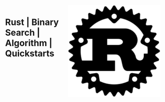 <img src="../../assets/Rust.svg" alt="Rust" style="width: 300px;" align="right">

# Rust | Binary Search | Algorithm | Quickstarts
